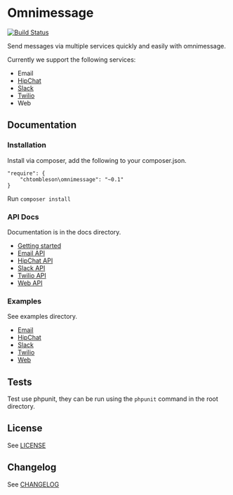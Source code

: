 # Omnimessage

[![Build Status](https://travis-ci.org/chtombleson/omnimessage.svg?branch=master)](https://travis-ci.org/chtombleson/omnimessage)

Send messages via multiple services quickly and easily with
omnimessage.

Currently we support the following services:

  * Email
  * [HipChat](http://hipchat.com)
  * [Slack](http://slack.com)
  * [Twilio](http://twilio.com)
  * Web

## Documentation


### Installation

Install via composer, add the following to your composer.json.

    "require": {
        "chtombleson\omnimessage": "~0.1"
    }

Run `composer install`

### API Docs

Documentation is in the docs directory.

  * [Getting started](https://github.com/chtombleson/omnimessage/blob/master/docs/index.md)
  * [Email API](https://github.com/chtombleson/omnimessage/blob/master/docs/email.md)
  * [HipChat API](https://github.com/chtombleson/omnimessage/blob/master/docs/hipchat.md)
  * [Slack API](https://github.com/chtombleson/omnimessage/blob/master/docs/slack.md)
  * [Twilio API](https://github.com/chtombleson/omnimessage/blob/master/docs/twilio.md)
  * [Web API](https://github.com/chtombleson/omnimessage/blob/master/docs/web.md)

### Examples

See examples directory.

  * [Email](https://github.com/chtombleson/omnimessage/blob/master/examples/email.php)
  * [HipChat](https://github.com/chtombleson/omnimessage/blob/master/examples/hipchat.php)
  * [Slack](https://github.com/chtombleson/omnimessage/blob/master/examples/slack.php)
  * [Twilio](https://github.com/chtombleson/omnimessage/blob/master/examples/twilio.php)
  * [Web](https://github.com/chtombleson/omnimessage/blob/master/examples/web.php)

## Tests

Test use phpunit, they can be run using the `phpunit` command in the root directory.

## License

See [LICENSE](https://github.com/chtombleson/omnimessage/blob/master/LICENSE)

## Changelog

See [CHANGELOG](https://github.com/chtombleson/omnimessage/blob/master/CHANGELOG.md)

